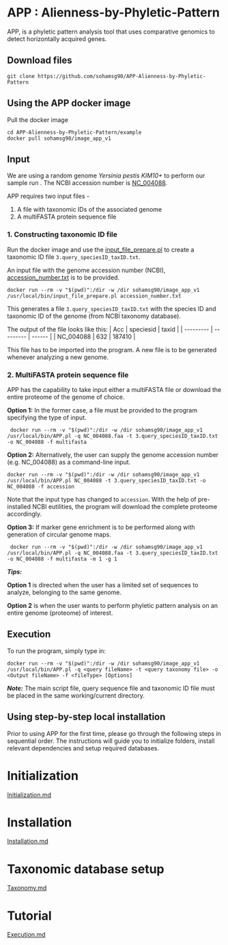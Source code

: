 # APP : Alienness-by-Phyletic-Pattern

APP, is a phyletic pattern analysis tool that uses comparative genomics to detect horizontally acquired genes. 

## Download files

```
git clone https://github.com/sohamsg90/APP-Alienness-by-Phyletic-Pattern
```

## Using the APP docker image
Pull the docker image

```
cd APP-Alienness-by-Phyletic-Pattern/example
docker pull sohamsg90/image_app_v1
```
## Input
We are using a random genome *Yersinia pestis KIM10+* to perform our sample run . The NCBI accession number is  [NC_004088](https://www.ncbi.nlm.nih.gov/nuccore/NC_004088.1/).

APP requires two input files - 
1. A file with taxonomic IDs of the associated genome
2. A multiFASTA protein sequence file

### 1. Constructing taxonomic ID file

Run the docker image and use the [input_file_prepare.pl](https://github.com/sohamsg90/APP-Alienness-by-Phyletic-Pattern/blob/main/scripts/taxonomy/input_file_prepare.pl) to create a taxonomic ID file `3.query_speciesID_taxID.txt`. 

An input file with the genome accession number (NCBI), [accession_number.txt](https://github.com/sohamsg90/APP-Alienness-by-Phyletic-Pattern/blob/main/example/accession_number.txt)  is to be provided.

```
docker run --rm -v "$(pwd)":/dir -w /dir sohamsg90/image_app_v1 /usr/local/bin/input_file_prepare.pl accession_number.txt
```
This generates a file `3.query_speciesID_taxID.txt` with the species ID and taxonomic ID of the genome (from NCBI taxonomy database).

The output of the file looks like this:
| Acc       | speciesid | taxid  |
| --------- | --------- | ------ |
| NC_004088 | 632       | 187410 |

This file has to be imported into the program. A new file is to be generated whenever analyzing a new genome.

### 2. MultiFASTA protein sequence file

APP has the capability to take input either a multiFASTA file or download the entire proteome of the genome of choice. 

**Option 1:**
In the former case, a file must be provided to the program specifying the type of input.

```
 docker run --rm -v "$(pwd)":/dir -w /dir sohamsg90/image_app_v1 /usr/local/bin/APP.pl -q NC_004088.faa -t 3.query_speciesID_taxID.txt -o NC_004088 -f multifasta
 ```

**Option 2:**
Alternatively, the user can supply the genome accession number (e.g. NC_004088) as a command-line input.

```
docker run --rm -v "$(pwd)":/dir -w /dir sohamsg90/image_app_v1 /usr/local/bin/APP.pl NC_004088 -t 3.query_speciesID_taxID.txt -o NC_004088 -f accession
```

Note that the input type has changed to `accession`. With the help of pre-installed NCBI eutilities, the program  will download the complete proteome accordingly.

**Option 3:**
If marker gene enrichment is to be performed along with generation of circular genome maps.

```
 docker run --rm -v "$(pwd)":/dir -w /dir sohamsg90/image_app_v1 /usr/local/bin/APP.pl -q NC_004088.faa -t 3.query_speciesID_taxID.txt -o NC_004088 -f multifasta -m 1 -g 1
 ```

***Tips:***

**Option 1** is directed when the user has a limited set of sequences to analyze, belonging to the same genome.

**Option 2** is when the user wants to perform phyletic pattern analysis on an entire genome (proteome) of interest.

## Execution
To run the program, simply type in:

```
docker run --rm -v "$(pwd)":/dir -w /dir sohamsg90/image_app_v1 /usr/local/bin/APP.pl -q <query fileName> -t <query taxonomy file> -o <Output fileName> -f <fileType> [Options]
```
***Note:*** The main script file, query sequence file and taxonomic ID file must be placed in the same working/current directory.


## Using step-by-step local installation
Prior to using APP for the first time, please go through the following steps in sequential order. The instructions will guide you to initialize folders, install relevant dependencies and setup required databases.

# Initialization
[Initialization.md](https://github.com/sohamsg90/APP-Alieness-by-Phyletic-Pattern/blob/main/docs/Initialization.md)
# Installation
[Installation.md](https://github.com/sohamsg90/APP-Alieness-by-Phyletic-Pattern/blob/main/docs/Installation.md)
# Taxonomic database setup
[Taxonomy.md](https://github.com/sohamsg90/APP-Alieness-by-Phyletic-Pattern/blob/main/docs/Taxonomy.md)
# Tutorial
[Execution.md](https://github.com/sohamsg90/APP-Alieness-by-Phyletic-Pattern/blob/main/docs/Execution.md)
